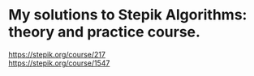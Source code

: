 # My solutions to Stepik Algorithms: theory and practice course.
https://stepik.org/course/217  
https://stepik.org/course/1547
